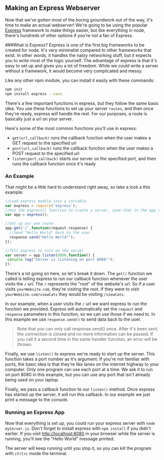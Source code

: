 ## Making an Express Webserver

Now that we've gotten most of the boring groundwork out of the way, it's time to make an actual webserver! We're going to be using the popular [Express](https://www.npmjs.com/package/express) framework to make things easier, but like everything in node, there's hundreds of other options if you're not a fan of Express.

###What is Express?
Express is one of the first big frameworks to be created for node. It's very minimalist compared to other frameworks that exist. In other words, it handles the nasty networking stuff, but it expects you to write most of the logic yourself. The advantage of express is that it's easy to set up and gives you a lot of freedom. While we *could* write a server without a framework, it would become very complicated and messy.

Like any other npm module, you can install it easily with these commands:

```bash
npm init
npm install express --save
```

There's a few important functions in express, but they follow the same basic idea. You use these functions to set up your server `routes`, and then once they're ready, express will handle the rest. For our purposes, a route is basically just a url on your server.

Here's some of the most common functions you'll use in express:

* `get(url,callback)` runs the callback function when the user makes a GET request to the specified url
* `post(url,callback)` runs the callback function when the user makes a POST request to the specified url
* `listen(port,callback)` starts our server on the specified port, and then runs the callback function once it's ready

### An Example
That might be a little hard to understand right away, so take a look a this example:

```js
//Load express module into a variable
var express = require('express');
//Use the express() function to create a server, save that in the app varaible
var app = express();

//Set up our one route
app.get('/',function(request,response) {
  //Send "Hello World" back to the user
  response.send("Hello World!");
});

//Tell express to turn on the server
var server = app.listen(8080,function() {
 console.log("Server is listening on port 8080!");
});
```

There's a lot going on here, so let's break it down. The `get()` function we called is telling express to run our callback function whenever the user visits the `/` url. The `/` represents the "root" of the website's url. So if a user visits `yourWebsite.com`, they're visiting the root. If they were to visit `yourWebsite.com/viewCats` they would be visiting `/viewCats`.

In our example, when a user visits the `/` url we want express to run the function we provided. Express will automatically set the `request` and `response` parameters in this function, so we can use those if we need to. In this example we use `response.send()` to send data back to the user.

>Note that you can only call response.send() once. After it's been sent, the connection is closed and no more information can be passed. If you call it a second time in the same handler function, an error will be thrown.

Finally, we use `listen()` to express we're ready to start up the server. This function takes a port number as it's argument. If you're not familiar with ports, the basic idea is that they're like lanes on the internet highway to your computer. Only one program can use each port at a time. We ask it to run on port 8080 in this example, but you can use any port that isn't already being used on your laptop.

Finally, we pass a callback function to our `listen()` method. Once express has started up the server, it will run this callback. In our example we just print a message to the console.

### Running an Express App
Now that everything is set up, you could run your express server with `node myServer.js`. Don't forget to install express with `npm install` if you didn't earlier. If you visit [http://localhost:8080](http://localhost:8080) in your browser while the server is running, you'll see the "Hello World" message printed.

 The server will keep running until you stop it, so you  can kill the program with `ctrl+c` inside the terminal.
